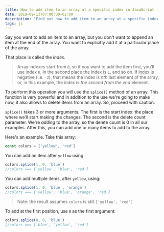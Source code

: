 ```yaml
---
title: How to add item to an array at a specific index in JavaScript
date: 2019-09-13T07:00:00+02:00
description: "Find out how to add item to an array at a specific index in JavaScript"
tags: js
---
```


Say you want to add an item to an array, but you don't want to append an item at the end of the array. You want to explicitly add it at a particular place of the array.

That place is called the *index*.

> Array indexes start from `0`, so if you want to add the item first, you'll use index `0`, in the second place the index is `1`, and so on. If index is negative (i.e. `-2`), that means the index is *nth* last element of the array, or, in this example, the index is *the second from the end* element.

To perform this operation you will use the `splice()` method of an array. This function is very powerful and in addition to the use we're going to make now, it also allows to delete items from an array. So, proceed with caution.

`splice()` takes 3 or more arguments. The first is the start index: the place where we'll start making the changes. The second is the delete count parameter. We're *adding* to the array, so the delete count is 0 in all our examples. After this, you can add one or many items to add to the array.

Here's an example. Take this array:

```js
const colors = ['yellow', 'red']
```

You can add an item after `yellow` using:

```js
colors.splice(1, 0, 'blue')
//colors === ['yellow', 'blue', 'red']
```

You can add multiple items, after `yellow`, using:

```js
colors.splice(1, 0, 'blue', 'orange')
//colors === ['yellow', 'blue', 'orange', 'red']
```

> Note: the result assumes `colors` is still `['yellow', 'red']`

To add at the first position, use `0` as the first argument:

```js
colors.splice(0, 0, 'blue')
//colors === ['blue', 'yellow', 'red']
```
